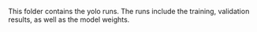 This folder contains the yolo runs. The runs include the training, validation results, as well as the model weights.

